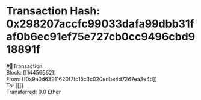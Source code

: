 
Transaction Hash: 0x298207accfc99033dafa99dbb31faf0b6ec91ef75e727cb0cc9496cbd918891f
====================================================================================
  
#💸Transaction  
Block: [[14456662]]  
From: [[0x9a0d63911620f7fc15c3c020edbe4d7267ea3e4d]]  
To: [[]]  
Transferred: 0.0 Ether